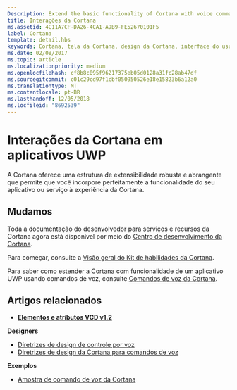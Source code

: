 ```yaml
---
Description: Extend the basic functionality of Cortana with voice commands that activate a UWP app and execute a single action.
title: Interações da Cortana
ms.assetid: 4C11A7CF-DA26-4CA1-A9B9-FE52670101F5
label: Cortana
template: detail.hbs
keywords: Cortana, tela da Cortana, design da Cortana, interface do usuário, comandos de voz, VCD
ms.date: 02/08/2017
ms.topic: article
ms.localizationpriority: medium
ms.openlocfilehash: cf8b8c095f96217375eb05d0128a31fc28ab47df
ms.sourcegitcommit: c01c29cd97f1cbf050950526e18e15823b6a12a0
ms.translationtype: MT
ms.contentlocale: pt-BR
ms.lasthandoff: 12/05/2018
ms.locfileid: "8692539"
---
```

# <a name="cortana-interactions-in-uwp-apps"></a>Interações da Cortana em aplicativos UWP

A Cortana oferece uma estrutura de extensibilidade robusta e abrangente que permite que você incorpore perfeitamente a funcionalidade do seu aplicativo ou serviço à experiência da Cortana.

## <a name="weve-moved"></a>Mudamos

Toda a documentação do desenvolvedor para serviços e recursos da Cortana agora está disponível por meio do [Centro de desenvolvimento da Cortana](https://developer.microsoft.com/cortana).

Para começar, consulte a [Visão geral do Kit de habilidades da Cortana](https://docs.microsoft.com/cortana/skills/overview).

Para saber como estender a Cortana com funcionalidade de um aplicativo UWP usando comandos de voz, consulte [Comandos de voz da Cortana](https://docs.microsoft.com/cortana/voice-commands/vcd). 

## <a name="related-articles"></a>Artigos relacionados

* [**Elementos e atributos VCD v1.2**](https://docs.microsoft.com/uwp/schemas/voicecommands/voice-command-elements-and-attributes-1-2)

**Designers**
* [Diretrizes de design de controle por voz](speech-interactions.md)
* [Diretrizes de design da Cortana para comandos de voz](https://docs.microsoft.com/cortana/voice-commands/voicecommand-design-guidelines)

**Exemplos**
* [Amostra de comando de voz da Cortana](http://go.microsoft.com/fwlink/p/?LinkID=619899)
 

 




